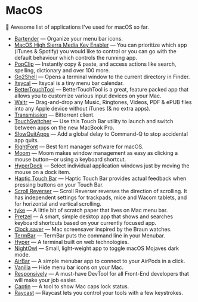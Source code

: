 # MacOS
🚀 Awesome list of applications I've used for macOS so far.

- [Bartender](https://www.macbartender.com/) — Organize your menu bar icons.
- [MacOS High Sierra Media Key Enabler](http://milgra.com/high-sierra-media-key-enabler.html) — You can prioritize which app (iTunes & Spotify) you would like to control or you can go with the default behaviour which controls the running app.
- [PopClip](https://pilotmoon.com/popclip/) — Instantly copy & paste, and access actions like search, spelling, dictionary and over 100 more.
- [Go2Shell](http://zipzapmac.com/go2shell) — Opens a terminal window to the current directory in Finder.
- [Itsycal](https://www.mowglii.com/itsycal/) — Itsycal is a tiny menu bar calendar.
- [BetterTouchTool](https://folivora.ai/) — BetterTouchTool is a great, feature packed app that allows you to customize various input devices on your Mac.
- [Waltr](https://softorino.com/waltr/) — Drag-and-drop any Music, Ringtones, Videos, PDF & ePUB files into any Apple device without iTunes (& no extra apps).
- [Transmission](https://transmissionbt.com/) — Bittorrent client.
- [TouchSwitcher](https://hazeover.com/touchswitcher.html) — Use this Touch Bar utility to launch and switch between apps on the new MacBook Pro.
- [SlowQuitApps](https://github.com/dteoh/SlowQuitApps) — Add a global delay to Command-Q to stop accidental app quits.
- [RightFont](https://rightfontapp.com/) — Best font manager software for macOS.
- [Moom](https://manytricks.com/moom/) — Moom makes window management as easy as clicking a mouse button—or using a keyboard shortcut.
- [HyperDock](https://bahoom.com/hyperdock/) — Select individual application windows just by moving the mouse on a dock item.
- [Haptic Touch Bar](https://www.haptictouchbar.com/) — Haptic Touch Bar provides actual feedback when pressing buttons on your Touch Bar.
- [Scroll Reverser](https://pilotmoon.com/scrollreverser/) — Scroll Reverser reverses the direction of scrolling. It has independent settings for trackpads, mice and Wacom tablets, and for horizontal and vertical scrolling.
- [tyke](https://tyke.app/) — A little bit of scratch paper that lives on Mac menu bar.
- [Pretzel](https://www.amie-chen.com/pretzel/) — A smart, simple desktop app that shows and searches keyboard shortcuts based on your currently focused app.
- [Clock.saver](https://github.com/soffes/Clock.saver) — Mac screensaver inspired by the Braun watches.
- [TermBar](http://termbar.com/) — TermBar puts the command line in your Menubar.
- [Hyper](https://hyper.is/) — A terminal built on web technologies.
- [NightOwl](https://nightowl.kramser.xyz/) — Small, light-weight app to toggle macOS Mojaves dark mode.
- [AirBar](https://tiivik.github.io/) — A simple menubar app to connect to your AirPods in a click.
- [Vanilla](https://matthewpalmer.net/vanilla/) — Hide menu bar icons on your Mac.
- [Responsively](https://responsively.app/) — A must-have DevTool for all Front-End developers that will make your job easier.
- [Captin](https://captin.mystrikingly.com/) — A tool to show Mac caps lock status.
- [Raycast](https://www.raycast.com/) — Raycast lets you control your tools with a few keystrokes.
